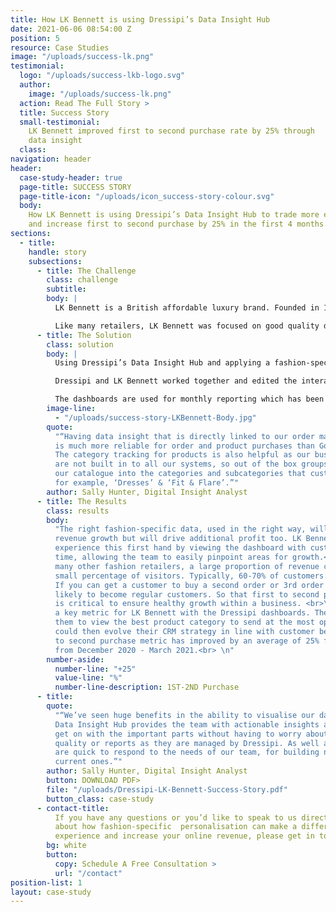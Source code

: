```yaml
---
title: How LK Bennett is using Dressipi’s Data Insight Hub
date: 2021-06-06 08:54:00 Z
position: 5
resource: Case Studies
image: "/uploads/success-lk.png"
testimonial:
  logo: "/uploads/success-lkb-logo.svg"
  author:
    image: "/uploads/success-lk.png"
  action: Read The Full Story >
  title: Success Story
  small-testimonial:
    LK Bennett improved first to second purchase rate by 25% through
    data insight
  class:
navigation: header
header:
  case-study-header: true
  page-title: SUCCESS STORY
  page-title-icon: "/uploads/icon_success-story-colour.svg"
  body:
    How LK Bennett is using Dressipi’s Data Insight Hub to trade more effectively
    and increase first to second purchase by 25% in the first 4 months.
sections:
  - title:
    handle: story
    subsections:
      - title: The Challenge
        class: challenge
        subtitle:
        body: |
          LK Bennett is a British affordable luxury brand. Founded in 1990, it quickly became established as a leading fashion house offering complete wardrobe solutions for all occasions, with a vision of bringing “a bit of Bond Street luxury to the High Street”.<br>

          Like many retailers, LK Bennett was focused on good quality daily and weekly reporting. They were looking for a partner that could help them see the bigger picture and monitor changes when both the external environment around them changed and their internal strategies changed.
      - title: The Solution
        class: solution
        body: |
          Using Dressipi’s Data Insight Hub and applying a fashion-specific lens on every product and customer, LK Bennett was able to transform their data into a powerful asset that was genuinely actionable.<br>

          Dressipi and LK Bennett worked together and edited the interactive dashboards to guarantee that they would be right for their specific needs and enhance all operational parts of their business. They could quickly get started by simply adding some tracking onsite. <br>

          The dashboards are used for monthly reporting which has been particularly helpful for tracking top-level strategies for optimisation. With the uncertainty of COVID and being light on data resource, this was key for LK Bennett. <br>
        image-line:
          - "/uploads/success-story-LKBennett-Body.jpg"
        quote:
          "“Having data insight that is directly linked to our order management system
          is much more reliable for order and product purchases than Google Analytics.
          The category tracking for products is also helpful as our business categories
          are not built in to all our systems, so out of the box groups allow us to segment
          our catalogue into the categories and subcategories that customer’s shop online,
          for example, ‘Dresses’ & ‘Fit & Flare’.”"
        author: Sally Hunter, Digital Insight Analyst
      - title: The Results
        class: results
        body:
          "The right fashion-specific data, used in the right way, will not only deliver
          revenue growth but will drive additional profit too. LK Bennett was able to
          experience this first hand by viewing the dashboard with customer segments over
          time, allowing the team to easily pinpoint areas for growth.<br>\n\nAs with
          many other fashion retailers, a large proportion of revenue comes from a relatively
          small percentage of visitors. Typically, 60-70% of customers only buy once.
          If you can get a customer to buy a second order or 3rd order they are increasingly
          likely to become regular customers. So that first to second purchase metric
          is critical to ensure healthy growth within a business. <br>\n\nThis has been
          a key metric for LK Bennett with the Dressipi dashboards. The Insight Hub allowed
          them to view the best product category to send at the most optimal time. They
          could then evolve their CRM strategy in line with customer behaviour. The first
          to second purchase metric has improved by an average of 25% for the 4 months
          from December 2020 - March 2021.<br> \n"
        number-aside:
          number-line: "+25"
          value-line: "%"
          number-line-description: 1ST-2ND Purchase
      - title:
        quote:
          "“We’ve seen huge benefits in the ability to visualise our data. Dressipi’s
          Data Insight Hub provides the team with actionable insights and allows us to
          get on with the important parts without having to worry about trusting the data
          quality or reports as they are managed by Dressipi. As well as the team at Dressipi
          are quick to respond to the needs of our team, for building new reports or tweaking
          current ones.”"
        author: Sally Hunter, Digital Insight Analyst
        button: DOWNLOAD PDF>
        file: "/uploads/Dressipi-LK-Bennett-Success-Story.pdf"
        button_class: case-study
      - contact-title:
          If you have any questions or you’d like to speak to us directly
          about how fashion-specific  personalisation can make a difference to your customer
          experience and increase your online revenue, please get in touch.
        bg: white
        button:
          copy: Schedule A Free Consultation >
          url: "/contact"
position-list: 1
layout: case-study
---
```

